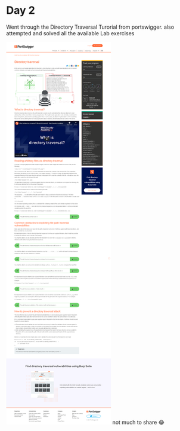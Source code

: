 # Day 2

Went through the Directory Traversal Turorial from portswigger. 
also attempted and solved all the available Lab exercises  

![](portswigger.png)
not much to share :joy: 

